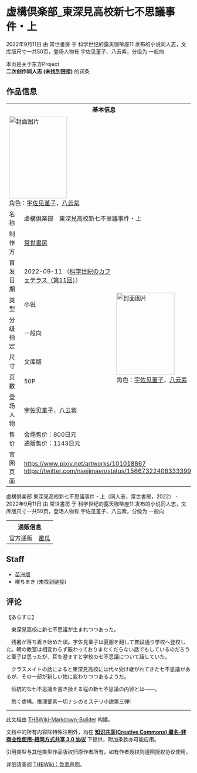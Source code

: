 # 虚構倶楽部_東深見高校新七不思議事件・上

<!-- source html: G:\repos\THBWiki-Markdown-Builder\THBWikiMarkdown\Temp\main\7\74\ns0%3A%E8%99%9A%E6%A7%8B%E5%80%B6%E6%A5%BD%E9%83%A8_%E6%9D%B1%E6%B7%B1%E8%A6%8B%E9%AB%98%E6%A0%A1%E6%96%B0%E4%B8%83%E4%B8%8D%E6%80%9D%E8%AD%B0%E4%BA%8B%E4%BB%B6%E3%83%BB%E4%B8%8A.html -->

2022年9月11日 由 常世書房 于 科学世纪的露天咖啡座11 发布的小说同人志，文库版尺寸一共50页，登场人物有 宇佐见堇子、八云紫，分级为 一般向

本页是关于东方Project  
 **二次创作同人志 (未找到链接)** 的词条
## 作品信息

<table><tbody><tr><th colspan="3">基本信息</th></tr><tr><td class="cover-artwork-mobile" colspan="2"><a href="./文件-虚構倶楽部_東深見高校新七不思議事件・上封面.jpg.md" class="image" title="封面图片"><img alt="封面图片" src="https://upload.thwiki.cc/thumb/e/ee/%E8%99%9A%E6%A7%8B%E5%80%B6%E6%A5%BD%E9%83%A8_%E6%9D%B1%E6%B7%B1%E8%A6%8B%E9%AB%98%E6%A0%A1%E6%96%B0%E4%B8%83%E4%B8%8D%E6%80%9D%E8%AD%B0%E4%BA%8B%E4%BB%B6%E3%83%BB%E4%B8%8A%E5%B0%81%E9%9D%A2.jpg/158px-%E8%99%9A%E6%A7%8B%E5%80%B6%E6%A5%BD%E9%83%A8_%E6%9D%B1%E6%B7%B1%E8%A6%8B%E9%AB%98%E6%A0%A1%E6%96%B0%E4%B8%83%E4%B8%8D%E6%80%9D%E8%AD%B0%E4%BA%8B%E4%BB%B6%E3%83%BB%E4%B8%8A%E5%B0%81%E9%9D%A2.jpg" decoding="async" loading="lazy" width="158" height="224" srcset="https://upload.thwiki.cc/thumb/e/ee/%E8%99%9A%E6%A7%8B%E5%80%B6%E6%A5%BD%E9%83%A8_%E6%9D%B1%E6%B7%B1%E8%A6%8B%E9%AB%98%E6%A0%A1%E6%96%B0%E4%B8%83%E4%B8%8D%E6%80%9D%E8%AD%B0%E4%BA%8B%E4%BB%B6%E3%83%BB%E4%B8%8A%E5%B0%81%E9%9D%A2.jpg/237px-%E8%99%9A%E6%A7%8B%E5%80%B6%E6%A5%BD%E9%83%A8_%E6%9D%B1%E6%B7%B1%E8%A6%8B%E9%AB%98%E6%A0%A1%E6%96%B0%E4%B8%83%E4%B8%8D%E6%80%9D%E8%AD%B0%E4%BA%8B%E4%BB%B6%E3%83%BB%E4%B8%8A%E5%B0%81%E9%9D%A2.jpg 1.5x, https://upload.thwiki.cc/thumb/e/ee/%E8%99%9A%E6%A7%8B%E5%80%B6%E6%A5%BD%E9%83%A8_%E6%9D%B1%E6%B7%B1%E8%A6%8B%E9%AB%98%E6%A0%A1%E6%96%B0%E4%B8%83%E4%B8%8D%E6%80%9D%E8%AD%B0%E4%BA%8B%E4%BB%B6%E3%83%BB%E4%B8%8A%E5%B0%81%E9%9D%A2.jpg/315px-%E8%99%9A%E6%A7%8B%E5%80%B6%E6%A5%BD%E9%83%A8_%E6%9D%B1%E6%B7%B1%E8%A6%8B%E9%AB%98%E6%A0%A1%E6%96%B0%E4%B8%83%E4%B8%8D%E6%80%9D%E8%AD%B0%E4%BA%8B%E4%BB%B6%E3%83%BB%E4%B8%8A%E5%B0%81%E9%9D%A2.jpg 2x" data-file-width="634" data-file-height="900"></a><div class="cover-char">角色：<a href="./宇佐见堇子.md" title="宇佐见堇子">宇佐见堇子</a>，<a href="./八云紫.md" title="八云紫">八云紫</a></div></td>
</tr><tr><td class="label">名称</td><td colspan="2"> 虚構倶楽部　東深見高校新七不思議事件・上 </td></tr><tr><td class="label">制作方</td><td><a href="./常世書房.md" title="常世書房">常世書房</a></td><td class="cover-artwork" rowspan="8" style="min-width:224px;"><a href="./文件-虚構倶楽部_東深見高校新七不思議事件・上封面.jpg.md" class="image" title="封面图片"><img alt="封面图片" src="https://upload.thwiki.cc/thumb/e/ee/%E8%99%9A%E6%A7%8B%E5%80%B6%E6%A5%BD%E9%83%A8_%E6%9D%B1%E6%B7%B1%E8%A6%8B%E9%AB%98%E6%A0%A1%E6%96%B0%E4%B8%83%E4%B8%8D%E6%80%9D%E8%AD%B0%E4%BA%8B%E4%BB%B6%E3%83%BB%E4%B8%8A%E5%B0%81%E9%9D%A2.jpg/158px-%E8%99%9A%E6%A7%8B%E5%80%B6%E6%A5%BD%E9%83%A8_%E6%9D%B1%E6%B7%B1%E8%A6%8B%E9%AB%98%E6%A0%A1%E6%96%B0%E4%B8%83%E4%B8%8D%E6%80%9D%E8%AD%B0%E4%BA%8B%E4%BB%B6%E3%83%BB%E4%B8%8A%E5%B0%81%E9%9D%A2.jpg" decoding="async" loading="lazy" width="158" height="224" srcset="https://upload.thwiki.cc/thumb/e/ee/%E8%99%9A%E6%A7%8B%E5%80%B6%E6%A5%BD%E9%83%A8_%E6%9D%B1%E6%B7%B1%E8%A6%8B%E9%AB%98%E6%A0%A1%E6%96%B0%E4%B8%83%E4%B8%8D%E6%80%9D%E8%AD%B0%E4%BA%8B%E4%BB%B6%E3%83%BB%E4%B8%8A%E5%B0%81%E9%9D%A2.jpg/237px-%E8%99%9A%E6%A7%8B%E5%80%B6%E6%A5%BD%E9%83%A8_%E6%9D%B1%E6%B7%B1%E8%A6%8B%E9%AB%98%E6%A0%A1%E6%96%B0%E4%B8%83%E4%B8%8D%E6%80%9D%E8%AD%B0%E4%BA%8B%E4%BB%B6%E3%83%BB%E4%B8%8A%E5%B0%81%E9%9D%A2.jpg 1.5x, https://upload.thwiki.cc/thumb/e/ee/%E8%99%9A%E6%A7%8B%E5%80%B6%E6%A5%BD%E9%83%A8_%E6%9D%B1%E6%B7%B1%E8%A6%8B%E9%AB%98%E6%A0%A1%E6%96%B0%E4%B8%83%E4%B8%8D%E6%80%9D%E8%AD%B0%E4%BA%8B%E4%BB%B6%E3%83%BB%E4%B8%8A%E5%B0%81%E9%9D%A2.jpg/315px-%E8%99%9A%E6%A7%8B%E5%80%B6%E6%A5%BD%E9%83%A8_%E6%9D%B1%E6%B7%B1%E8%A6%8B%E9%AB%98%E6%A0%A1%E6%96%B0%E4%B8%83%E4%B8%8D%E6%80%9D%E8%AD%B0%E4%BA%8B%E4%BB%B6%E3%83%BB%E4%B8%8A%E5%B0%81%E9%9D%A2.jpg 2x" data-file-width="634" data-file-height="900"></a><div class="cover-char">角色：<a href="./宇佐见堇子.md" title="宇佐见堇子">宇佐见堇子</a>，<a href="./八云紫.md" title="八云紫">八云紫</a></div></td>
</tr><tr><td class="label">首发日期</td><td>2022-09-11&#160;（<a href="/展会作品列表?e=%E7%A7%91%E5%AD%A6%E4%B8%96%E7%BA%AA%E7%9A%84%E9%9C%B2%E5%A4%A9%E5%92%96%E5%95%A1%E5%BA%A7%2311">科学世紀のカフェテラス（第11回）</a>）</td></tr><tr><td class="label">类型</td><td>小说</td></tr><tr><td class="label">分级指定</td><td>一般向</td></tr><tr><td class="label">尺寸</td><td>文库版</td></tr><tr><td class="label">页数</td><td>50P</td></tr><tr><td class="label">登场人物</td><td><a href="./宇佐见堇子.md" title="宇佐见堇子">宇佐见堇子</a>，<a href="./八云紫.md" title="八云紫">八云紫</a></td></tr><tr><td class="label">售价</td><td>会场售价：800日元<br>通贩售价：1143日元</td></tr>
<tr><td class="label">官网页面</td><td colspan="2"><a rel="nofollow" class="external free" href="https://www.pixiv.net/artworks/101018867">https://www.pixiv.net/artworks/101018867</a><br><a rel="nofollow" class="external free" href="https://twitter.com/naejimaen/status/1566732240633339904">https://twitter.com/naejimaen/status/1566732240633339904</a></td></tr></tbody></table>

虚構倶楽部 東深見高校新七不思議事件・上（同人志，常世書房，2022） - 2022年9月11日 由 常世書房 于 科学世纪的露天咖啡座11 发布的小说同人志，文库版尺寸一共50页，登场人物有 宇佐见堇子、八云紫，分级为 一般向

<table><tbody><tr><th colspan="3">通贩信息</th></tr><tr><td class="label">官方通贩</td><td colspan="2"><a rel="nofollow" class="external text" href="https://www.melonbooks.co.jp/detail/detail.php?product_id=1626341">蜜瓜</a></td></tr></tbody></table>


## Staff
- [苗洲烟](./苗洲烟.md)
- 欅ちまき (未找到链接)

## 评论

  
【あらすじ】  

　東深見高校に新七不思議が生まれつつあった。  

  

　残暑が落ち着き始めた頃。宇佐見菫子は夏服を翻して普段通り学校へ登校した。朝の教室は相変わらず賑わっておりまたくだらない話でもしているのだろうと菫子は思ったが、耳を澄ますと学校の七不思議について話していた。  

　クラスメイトの話によると東深見高校には代々受け継がれてきた七不思議があるが、その一部が新しい物に変わりつつあるようだ。  

　伝統的な七不思議を書き換える程の新七不思議の内容とは――。  

  

　悉く虚構。推理要素一切ナシのミステリ小説第三弾!
  


  
  

  





---

此文档由 [THBWiki-Markdown-Builder](https://github.com/Delsin-Yu/THBWiki-Markdown-Builder) 构建。

文档中的所有内容除特殊注明外，均在 [**知识共享(Creative Commons) 署名-非商业性使用-相同方式共享 3.0 协议**](https://creativecommons.org/licenses/by-sa/3.0/deed.zh-hans) 下提供，附加条款亦可能应用。

引用类型与其他类型作品版权归原作者所有，如有作者授权则遵照授权协议使用。

详细请查阅 [THBWiki：免责声明](https://thbwiki.cc/THBWiki:%E5%85%8D%E8%B4%A3%E5%A3%B0%E6%98%8E)。


